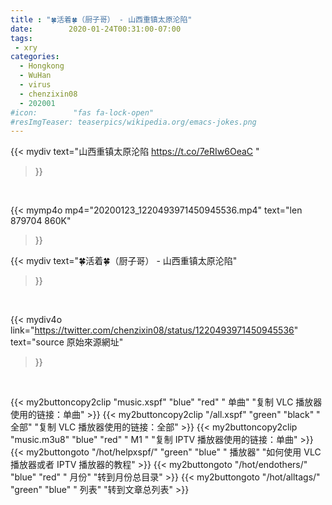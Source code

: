 ```yaml
---
title : "🍀活着🍀（厨子哥） - 山西重镇太原沦陷"
date:        2020-01-24T00:31:00-07:00
tags:
 - xry
categories:
  - Hongkong
  - WuHan
  - virus
  - chenzixin08
  - 202001
#icon:        "fas fa-lock-open"
#resImgTeaser: teaserpics/wikipedia.org/emacs-jokes.png
---
```


{{< mydiv text="山西重镇太原沦陷 https://t.co/7eRIw6OeaC "
>}}
<br>


{{< mymp4o mp4="20200123_1220493971450945536.mp4"
text="len 879704    860K"
>}}


{{< mydiv text="🍀活着🍀（厨子哥） - 山西重镇太原沦陷"
>}}
<br>

{{< mydiv4o link="https://twitter.com/chenzixin08/status/1220493971450945536"
text="source 原始來源網址"
>}}


<br>

{{< my2buttoncopy2clip "music.xspf"        "blue"   "red"    " 单曲"  "复制 VLC 播放器使用的链接：单曲" >}} {{< my2buttoncopy2clip "/all.xspf"         "green"  "black"  " 全部"  "复制 VLC 播放器使用的链接：全部" >}} {{< my2buttoncopy2clip "music.m3u8"        "blue"   "red"    " M1 "    "复制 IPTV 播放器使用的链接：单曲" >}} {{< my2buttongoto      "/hot/helpxspf/"    "green"  "blue"   " 播放器" "如何使用 VLC 播放器或者 IPTV 播放器的教程" >}} {{< my2buttongoto      "/hot/endothers/"   "blue"   "red"    " 月份"   "转到月份总目录" >}} {{< my2buttongoto      "/hot/alltags/"     "green"  "blue"   " 列表"   "转到文章总列表" >}} 
